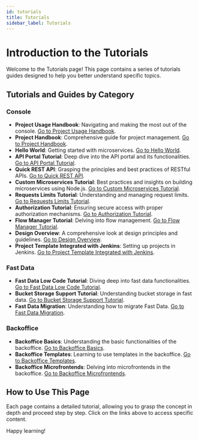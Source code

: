 ```yaml
---
id: tutorials
title: Tutorials
sidebar_label: Tutorials
---
```


# Introduction to the Tutorials

Welcome to the Tutorials page! This page contains a series of tutorials guides designed to help you better understand specific topics.

## Tutorials and Guides by Category

### **Console**
- **Project Usage Handbook**: Navigating and making the most out of the console. [Go to Project Usage Handbook](/getting-started/tutorials/project-usage-handbook.md).
- **Project Handbook**: Comprehensive guide for project management. [Go to Project Handbook](/getting-started/tutorials/project-handbook.md).
- **Hello World**: Getting started with microservices. [Go to Hello World](/getting-started/tutorials/microservice-hello-world.mdx).
- **API Portal Tutorial**: Deep dive into the API portal and its functionalities. [Go to API Portal Tutorial](/getting-started/tutorials/api-portal.mdx).
- **Quick REST API**: Grasping the principles and best practices of RESTful APIs. [Go to Quick REST API](/getting-started/tutorials/rest-api-for-crud-on-data.mdx).
- **Custom Microservices Tutorial**: Best practices and insights on building microservices using Node.js. [Go to Custom Microservices Tutorial](/getting-started/tutorials/create-a-custom-microservice.mdx).
- **Requests Limits Tutorial**: Understanding and managing request limits. [Go to Requests Limits Tutorial](/getting-started/tutorials/set-requests-limits-of-a-microservice.mdx).
- **Authorization Tutorial**: Ensuring secure access with proper authorization mechanisms. [Go to Authorization Tutorial](/getting-started/tutorials/protect-your-endpoints-with-policies.mdx).
- **Flow Manager Tutorial**: Delving into flow management. [Go to Flow Manager Tutorial](/getting-started/tutorials/flow-manager.md).
- **Design Overview**: A comprehensive look at design principles and guidelines. [Go to Design Overview](/getting-started/tutorials/design-overview.md).
- **Project Template Integrated with Jenkins**: Setting up projects in Jenkins. [Go to Project Template Integrated with Jenkins](/getting-started/tutorials/project-template-integrated-with-jenkins.md).


### **Fast Data**
- **Fast Data Low Code Tutorial**: Diving deep into fast data functionalities. [Go to Fast Data Low Code Tutorial](/getting-started/tutorials/fast-data/low-code.mdx).
- **Bucket Storage Support Tutorial**: Understanding bucket storage in fast data. [Go to Bucket Storage Support Tutorial](/getting-started/tutorials/fast-data/bucket-storage-support.mdx).
- **Fast Data Migration**: Understanding how to migrate Fast Data. [Go to Fast Data Migration](/getting-started/tutorials/fast-data/migration.md).



### **Backoffice**
- **Backoffice Basics**: Understanding the basic functionalities of the backoffice. [Go to Backoffice Basics](/getting-started/tutorials/backoffice/basics.mdx).
- **Backoffice Templates**: Learning to use templates in the backoffice. [Go to Backoffice Templates](/getting-started/tutorials/backoffice/templates.mdx).
- **Backoffice Microfrontends**: Delving into microfrontends in the backoffice. [Go to Backoffice Microfrontends](/getting-started/tutorials/backoffice/microfrontends.mdx).

## How to Use This Page

Each page contains a detailed tutorial, allowing you to grasp the concept in depth and proceed step by step. Click on the links above to access specific content.

Happy learning!

